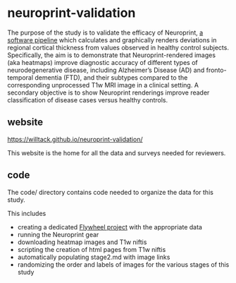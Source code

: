 # neuroprint-validation

The purpose of the study is to validate the efficacy of Neuroprint, [a software pipeline](https://github.com/willtack/neuroprint-pipeline) which calculates and graphically renders deviations in regional cortical thickness from values observed in healthy control subjects. Specifically, the aim is to demonstrate that Neuroprint-rendered images (aka heatmaps) improve diagnostic accuracy of different types of neurodegenerative disease, including Alzheimer’s Disease (AD) and fronto-temporal dementia (FTD), and their subtypes compared to the corresponding unprocessed T1w MRI image in a clinical setting. A secondary objective is to show Neuroprint renderings improve reader classification of disease cases versus healthy controls.

## website

https://willtack.github.io/neuroprint-validation/

This website is the home for all the data and surveys needed for reviewers. 

## code

The code/ directory contains code needed to organize the data for this study. 

This includes 

- creating a dedicated [Flywheel project](https://upenn.flywheel.io/#/projects/60fef55e60ec55d1b0e0741e) with the appropriate data
- running the Neuroprint gear
- downloading heatmap images and T1w niftis
- scripting the creation of html pages from T1w niftis
- automatically populating stage2.md with image links
- randomizing the order and labels of images for the various stages of this study

